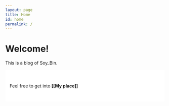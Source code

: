 ```yaml
---
layout: page
title: Home
id: home
permalink: /
---
```


# Welcome!
This is a blog of Soy_Bin.
<p style="padding: 3em 1em; background: #ffffff; border-radius: 4px;">
  Feel free to get into <span style="font-weight: bold">[[My place]]</span> 
</p>


<style>
  .wrapper {
    max-width: 46em;
  }
</style>
